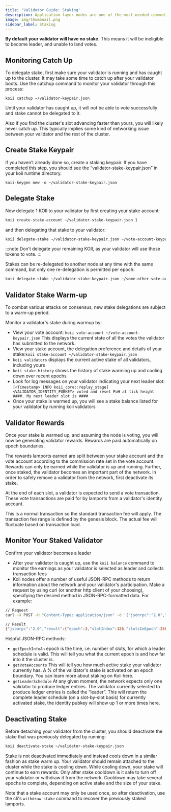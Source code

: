 ```yaml
---
title: 'Validator Guide: Staking'
description: Application layer nodes are one of the most-needed commodities in Web3.
image: img/thumbnail.png
sidebar_label: Staking
---
```


**By default your validator will have no stake.** This means it will be ineligible to become leader, and unable to land votes.

## Monitoring Catch Up
To delegate stake, first make sure your validator is running and has caught up to the cluster. It may take some time to catch up after your validator boots. Use the catchup command to monitor your validator through this process:

`koii catchup ~/validator-keypair.json`

Until your validator has caught up, it will not be able to vote successfully and stake cannot be delegated to it.

Also if you find the cluster's slot advancing faster than yours, you will likely never catch up. This typically implies some kind of networking issue between your validator and the rest of the cluster.

## Create Stake Keypair
If you haven’t already done so, create a staking keypair. If you have completed this step, you should see the “validator-stake-keypair.json” in your koii runtime directory.

`koii-keygen new -o ~/validator-stake-keypair.json`

## Delegate Stake

Now delegate 1 KOII to your validator by first creating your stake account:

```bash
koii create-stake-account ~/validator-stake-keypair.json 1
```

and then delegating that stake to your validator:

```bash
koii delegate-stake ~/validator-stake-keypair.json ~/vote-account-keypair.json
```

:::note
Don’t delegate your remaining KOII, as your validator will use those tokens to vote.
:::

Stakes can be re-delegated to another node at any time with the same command, but only one re-delegation is permitted per epoch:

```bash
koii delegate-stake ~/validator-stake-keypair.json ~/some-other-vote-account-keypair.json
```

## Validator Stake Warm-up

To combat various attacks on consensus, new stake delegations are subject to a warm-up period.

Monitor a validator's stake during warmup by:

- View your vote account: `koii vote-account ~/vote-account-keypair.json` This displays the current state of all the votes the validator has submitted to the network.
- View your stake account, the delegation preference and details of your stake:`koii stake-account ~/validator-stake-keypair.json`
- `koii validators` displays the current active stake of all validators, including yours
- `koii stake-history` shows the history of stake warming up and cooling down over recent epochs
- Look for log messages on your validator indicating your next leader slot: `[<Timestamp> INFO koii_core::replay_stage] <VALIDATOR_IDENTITY_PUBKEY> voted and reset PoH at tick height ####. My next leader slot is ####`
- Once your stake is warmed up, you will see a stake balance listed for your validator by running koii validators

## Validator Rewards

Once your stake is warmed up, and assuming the node is voting, you will now be generating validator rewards. Rewards are paid automatically on epoch boundaries.

The rewards lamports earned are split between your stake account and the vote account according to the commission rate set in the vote account. Rewards can only be earned while the validator is up and running. Further, once staked, the validator becomes an important part of the network. In order to safely remove a validator from the network, first deactivate its stake.

At the end of each slot, a validator is expected to send a vote transaction. These vote transactions are paid for by lamports from a validator's identity account.

This is a normal transaction so the standard transaction fee will apply. The transaction fee range is defined by the genesis block. The actual fee will fluctuate based on transaction load.

## Monitor Your Staked Validator

Confirm your validator becomes a leader

- After your validator is caught up, use the `koii balance` command to monitor the earnings as your validator is selected as leader and collects transaction fees
- Koii nodes offer a number of useful JSON-RPC methods to return information about the network and your validator's participation. Make a request by using curl (or another http client of your choosing), specifying the desired method in JSON-RPC-formatted data. For example:

```bash
// Request
curl -X POST -H "Content-Type: application/json" -d '{"jsonrpc":"2.0","id":1, "method":"getEpochInfo"}' http://localhost:10899

// Result
{"jsonrpc":"2.0","result":{"epoch":3,"slotIndex":126,"slotsInEpoch":256},"id":1}
```

Helpful JSON-RPC methods:

- `getEpochInfoAn` epoch is the time, i.e. number of slots, for which a leader schedule is valid. This will tell you what the current epoch is and how far into it the cluster is.
- `getVoteAccounts` This will tell you how much active stake your validator currently has. A % of the validator's stake is activated on an epoch boundary. You can learn more about staking on Koii here.
- `getLeaderSchedule` At any given moment, the network expects only one validator to produce ledger entries. The validator currently selected to produce ledger entries is called the “leader”. This will return the complete leader schedule (on a slot-by-slot basis) for currently activated stake, the identity pubkey will show up 1 or more times here.

## Deactivating Stake

Before detaching your validator from the cluster, you should deactivate the stake that was previously delegated by running:

```bash
koii deactivate-stake ~/validator-stake-keypair.json
```

Stake is not deactivated immediately and instead cools down in a similar fashion as stake warm up. Your validator should remain attached to the cluster while the stake is cooling down. While cooling down, your stake will continue to earn rewards. Only after stake cooldown is it safe to turn off your validator or withdraw it from the network. Cooldown may take several epochs to complete, depending on active stake and the size of your stake.

Note that a stake account may only be used once, so after deactivation, use the cli's `withdraw-stake` command to recover the previously staked lamports.

